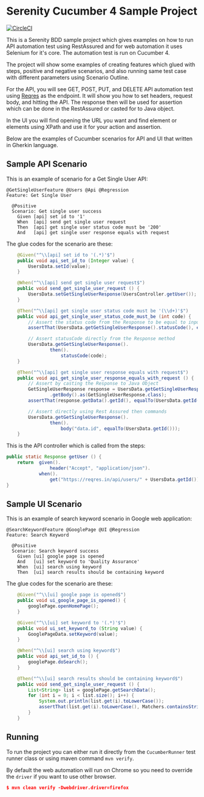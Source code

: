 # Serenity Cucumber 4 Sample Project

[![CircleCI](https://circleci.com/gh/ivanwidyan/serenity-cucumber4-sample-project.svg?style=svg)](https://circleci.com/gh/ivanwidyan/serenity-cucumber4-sample-project)

This is a Serenity BDD sample project which gives examples on how to run
API automation test using RestAssured and for web automation it uses Selenium for it's core.
The automation test is run on Cucumber 4.

The project will show some examples of creating features which glued with steps, 
positive and negative scenarios, and also running same test case with different parameters
using Scenario Outline.

For the API, you will see GET, POST, PUT, and DELETE API automation test 
using [Reqres](https://reqres.in/) as the endpoint. It will show you how to set
headers, request body, and hitting the API. The response then will be used for assertion
which can be done in the RestAssured or casted for to Java object.

In the UI you will find opening the URL you want and find element or elements using XPath and use it for your action and assertion.

Below are the examples  of Cucumber scenarios for API and UI that written in Gherkin language.

## Sample API Scenario
This is an example of scenario for a Get Single User API:

```Gherkin
@GetSingleUserFeature @Users @Api @Regression
Feature: Get Single User

  @Positive
  Scenario: Get single user success
    Given [api] set id to '1'
    When  [api] send get single user request
    Then  [api] get single user status code must be '200'
    And   [api] get single user response equals with request
```

The glue codes for the scenario are these:

```java
    @Given("^\\[api] set id to '(.*)'$")
    public void api_set_id_to (Integer value) {
        UsersData.setId(value);
    }

    @When("^\\[api] send get single user request$")
    public void send_get_single_user_request () {
        UsersData.setGetSingleUserResponse(UsersController.getUser());
    }

    @Then("^\\[api] get single user status code must be '(\\d+)'$")
    public void api_get_single_user_status_code_must_be (int code) {
        // Assert the status code from the Response to be equal to input code
        assertThat(UsersData.getGetSingleUserResponse().statusCode(), equalTo(code));

        // Assert statusCode directly from the Response method
        UsersData.getGetSingleUserResponse().
                then().
                    statusCode(code);
    }

    @Then("^\\[api] get single user response equals with request$")
    public void api_get_single_user_response_equals_with_request () {
        // Assert by casting the Response to Java Object
        GetSingleUserResponse response = UsersData.getGetSingleUserResponse()
                .getBody().as(GetSingleUserResponse.class);
        assertThat(response.getData().getId(), equalTo(UsersData.getId()));

        // Assert directly using Rest Assured then commands
        UsersData.getGetSingleUserResponse().
                then().
                    body("data.id", equalTo(UsersData.getId()));
    }
```

This is the API controller which is called from the steps:
```java
public static Response getUser () {
    return  given().
                header("Accept", "application/json").
            when().
                get("https://reqres.in/api/users/" + UsersData.getId());
}
```

## Sample UI Scenario
This is an example of search keyword scenario in Google web application:

```Gherkin
@SearchKeywordFeature @GooglePage @UI @Regression
Feature: Search Keyword

  @Positive
  Scenario: Search keyword success
    Given [ui] google page is opened
    And   [ui] set keyword to 'Quality Assurance'
    When  [ui] search using keyword
    Then  [ui] search results should be containing keyword
```

The glue codes for the scenario are these:

```java
    @Given("^\\[ui] google page is opened$")
    public void ui_google_page_is_opened() {
        googlePage.openHomePage();
    }

    @Given("^\\[ui] set keyword to '(.*)'$")
    public void ui_set_keyword_to (String value) {
        GooglePageData.setKeyword(value);
    }

    @When("^\\[ui] search using keyword$")
    public void api_set_id_to () {
        googlePage.doSearch();
    }

    @Then("^\\[ui] search results should be containing keyword$")
    public void send_get_single_user_request () {
        List<String> list = googlePage.getSearchData();
        for (int i = 0; i < list.size(); i++) {
            System.out.println(list.get(i).toLowerCase());
            assertThat(list.get(i).toLowerCase(), Matchers.containsString(GooglePageData.getKeyword().toLowerCase()));
        }
    }
```

## Running
To run the project you can either run it directly from the `CucumberRunner` test runner class 
or using maven command `mvn verify`.

By default the web automation will run on Chrome so you need to override the `driver` if you want to use other browser.
```json
$ mvn clean verify -Dwebdriver.driver=firefox
```